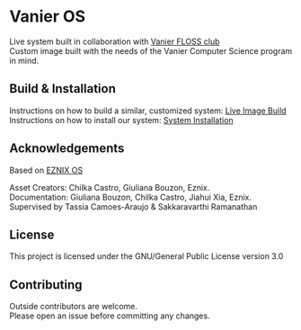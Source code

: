 # Vanier OS

Live system built in collaboration with [Vanier FLOSS club](https://github.com/tassia/vanierFLOSS) <br>
Custom image built with the needs of the Vanier Computer Science program in mind. <br>

## Build & Installation

Instructions on how to build a similar, customized system: [Live Image Build](https://github.com/gbouzon/vanierOS/blob/main/documentation/build.md) <br>
Instructions on how to install our system: [System Installation](https://github.com/gbouzon/vanierOS/blob/main/documentation/install.md) <br>

## Acknowledgements

Based on [EZNIX OS](https://sourceforge.net/projects/eznixos/)
<p> 
	Asset Creators: Chilka Castro, Giuliana Bouzon, Eznix.<br>
	Documentation: Giuliana Bouzon, Chilka Castro, Jiahui Xia, Eznix. <br>
	Supervised by Tassia Camoes-Araujo & Sakkaravarthi Ramanathan
</p>

## License

<p> This project is licensed under the GNU/General Public License version 3.0 </p>

## Contributing 

<p>
	Outside contributors are welcome.<br>
	Please open an issue before committing any changes.
</p>